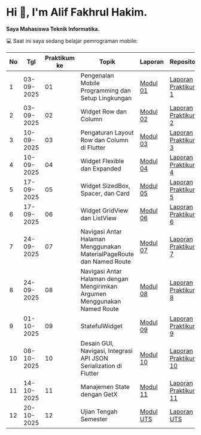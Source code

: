 # Hi 👋, I'm Alif Fakhrul Hakim.

**Saya Mahasiswa Teknik Informatika.**

💻 Saat ini saya sedang belajar pemrograman mobile:

<table>
  <thead>
    <tr>
      <th>No</th>
      <th>Tgl</th>
      <th>Praktikum ke</th>
      <th>Topik</th>
      <th>Laporan</th>
      <th>Repository</th>
    </tr>
  </thead>
  <tbody>
    <tr>
      <td>1</td>
      <td>03-09-2025</td>
      <td>01</td>
      <td>Pengenalan Mobile Programming dan Setup Lingkungan</td>
      <td><a href="#">Modul 01</a></td>
      <td><a href="#">Laporan Praktikum 1</a></td>
    </tr>
    <tr>
      <td>2</td>
      <td>03-09-2025</td>
      <td>02</td>
      <td>Widget Row dan Column</td>
      <td><a href="#">Modul 02</a></td>
      <td><a href="#">Laporan Praktikum 2</a></td>
    </tr>
    <tr>
      <td>3</td>
      <td>10-09-2025</td>
      <td>03</td>
      <td>Pengaturan Layout Row dan Column di Flutter</td>
      <td><a href="#">Modul 03</a></td>
      <td><a href="#">Laporan Praktikum 3</a></td>
    </tr>
    <tr>
      <td>4</td>
      <td>10-09-2025</td>
      <td>04</td>
      <td>Widget Flexible dan Expanded</td>
      <td><a href="#">Modul 04</a></td>
      <td><a href="#">Laporan Praktikum 4</a></td>
    </tr>
    <tr>
      <td>5</td>
      <td>17-09-2025</td>
      <td>05</td>
      <td>Widget SizedBox, Spacer, dan Card</td>
      <td><a href="#">Modul 05</a></td>
      <td><a href="#">Laporan Praktikum 5</a></td>
    </tr>
    <tr>
      <td>6</td>
      <td>17-09-2025</td>
      <td>06</td>
      <td>Widget GridView dan ListView</td>
      <td><a href="#">Modul 06</a></td>
      <td><a href="#">Laporan Praktikum 6</a></td>
    </tr>
    <tr>
      <td>7</td>
      <td>24-09-2025</td>
      <td>07</td>
      <td>Navigasi Antar Halaman Menggunakan MaterialPageRoute dan Named Route</td>
      <td><a href="#">Modul 07</a></td>
      <td><a href="#">Laporan Praktikum 7</a></td>
    </tr>
    <tr>
      <td>8</td>
      <td>24-09-2025</td>
      <td>08</td>
      <td>Navigasi Antar Halaman dengan Mengirimkan Argumen Menggunakan Named Route</td>
      <td><a href="#">Modul 08</a></td>
      <td><a href="#">Laporan Praktikum 8</a></td>
    </tr>
    <tr>
      <td>9</td>
      <td>01-10-2025</td>
      <td>09</td>
      <td>StatefulWidget</td>
      <td><a href="#">Modul 09</a></td>
      <td><a href="#">Laporan Praktikum 9</a></td>
    </tr>
    <tr>
      <td>10</td>
      <td>08-10-2025</td>
      <td>10</td>
      <td>Desain GUI, Navigasi, Integrasi API JSON Serialization di Flutter</td>
      <td><a href="#">Modul 10</a></td>
      <td><a href="#">Laporan Praktikum 10</a></td>
    </tr>
    <tr>
      <td>11</td>
      <td>14-10-2025</td>
      <td>11</td>
      <td>Manajemen State dengan GetX</td>
      <td><a href="#">Modul 11</a></td>
      <td><a href="#">Laporan Praktikum 11</a></td>
    </tr>
    <tr>
      <td>12</td>
      <td>20-10-2025</td>
      <td>12</td>
      <td>Ujian Tengah Semester</td>
      <td><a href="#https://drive.google.com/file/d/1bKiuTpoB9D8VC0x1dKlSwPrqQRLfKFPc/view?usp=sharing">Modul UTS</a></td>
      <td><a href="#">Laporan UTS</a></td>
    </tr>
  </tbody>
</table>
